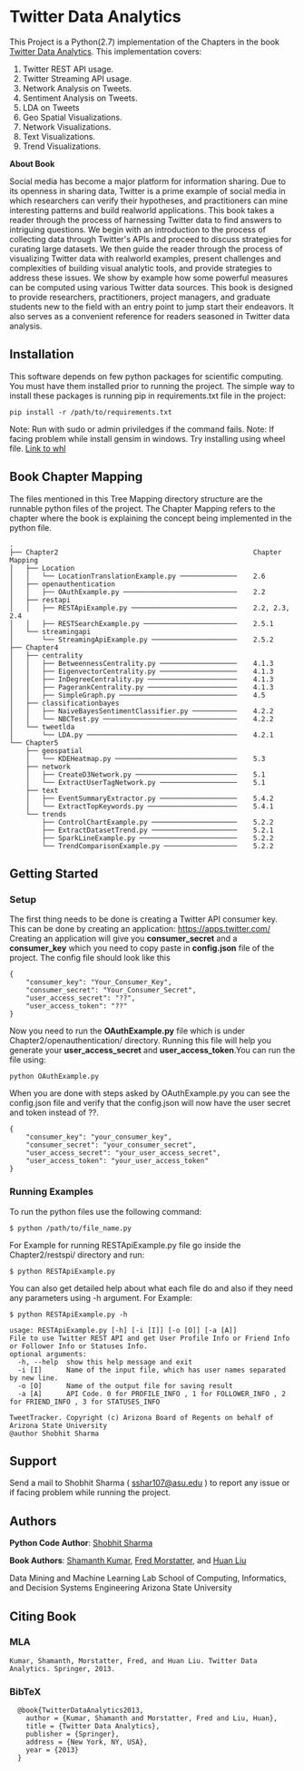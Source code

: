 # Twitter Data Analytics
This Project is a Python(2.7) implementation of the Chapters in the book [Twitter Data Analytics](http://tweettracker.fulton.asu.edu/tda/). This implementation covers:
1. Twitter REST API usage.
2. Twitter Streaming API usage.
3. Network Analysis on Tweets.
4. Sentiment Analysis on Tweets.
5. LDA on Tweets
6. Geo Spatial Visualizations.
7. Network Visualizations.
8. Text Visualizations.
9. Trend Visualizations.

**About Book**

Social media has become a major platform for information sharing. Due to its openness in sharing data, Twitter is a prime example of social media in which researchers can verify their hypotheses, and practitioners can mine interesting patterns and build realworld applications. This book takes a reader through the process of harnessing Twitter data to find answers to intriguing questions. We begin with an introduction to the process of collecting data through Twitter's APIs and proceed to discuss strategies for curating large datasets. We then guide the reader through the process of visualizing Twitter data with realworld examples, present challenges and complexities of building visual analytic tools, and provide strategies to address these issues. We show by example how some powerful measures can be computed using various Twitter data sources. This book is designed to provide researchers, practitioners, project managers, and graduate students new to the field with an entry point to jump start their endeavors. It also serves as a convenient reference for readers seasoned in Twitter data analysis.

## Installation
This software depends on few python packages for scientific computing. You must have them installed prior to running the project. 
The simple way to install these packages is running pip in requirements.txt file in the project:
```
pip install -r /path/to/requirements.txt
```
Note: Run with sudo or admin priviledges if the command fails.
Note: If facing problem while install gensim in windows. Try installing using wheel file. [Link to whl](http://www.lfd.uci.edu/~gohlke/pythonlibs/#gensim)

## Book Chapter Mapping
The files mentioned in this Tree Mapping directory structure are the runnable python files of the project. The Chapter Mapping refers to the chapter where the book is explaining the concept being implemented in the python file.
```
.
├── Chapter2                                                Chapter Mapping
│   ├── Location
│   │   └── LocationTranslationExample.py ──────────────    2.6
│   ├── openauthentication
│   │   ├── OAuthExample.py ────────────────────────────    2.2
│   ├── restapi
│   │   ├── RESTApiExample.py ──────────────────────────    2.2, 2.3, 2.4
│   │   ├── RESTSearchExample.py ───────────────────────    2.5.1
│   └── streamingapi
│       └── StreamingApiExample.py ─────────────────────    2.5.2
├── Chapter4
│   ├── centrality
│   │   ├── BetweennessCentrality.py ───────────────────    4.1.3
│   │   ├── EigenvectorCentrality.py ───────────────────    4.1.3
│   │   ├── InDegreeCentrality.py ──────────────────────    4.1.3
│   │   ├── PagerankCentrality.py ──────────────────────    4.1.3
│   │   ├── SimpleGraph.py ─────────────────────────────    4.5
│   ├── classificationbayes
│   │   ├── NaiveBayesSentimentClassifier.py ───────────    4.2.2
│   │   └── NBCTest.py ─────────────────────────────────    4.2.2
│   └── tweetlda
│       └── LDA.py ─────────────────────────────────────    4.2.1
└── Chapter5
    ├── geospatial
    │   └── KDEHeatmap.py ──────────────────────────────    5.3
    ├── network
    │   ├── CreateD3Network.py ─────────────────────────    5.1
    │   └── ExtractUserTagNetwork.py ───────────────────    5.1
    ├── text
    │   ├── EventSummaryExtractor.py ───────────────────    5.4.2
    │   └── ExtractTopKeywords.py ──────────────────────    5.4.1
    └── trends
        ├── ControlChartExample.py ─────────────────────    5.2.2
        ├── ExtractDatasetTrend.py ─────────────────────    5.2.1
        ├── SparkLineExample.py ────────────────────────    5.2.2
        └── TrendComparisonExample.py ──────────────────    5.2.2
```
## Getting Started
### Setup

The first thing needs to be done is creating a Twitter API consumer key. This can be done by creating an application: https://apps.twitter.com/
Creating an application will give you **consumer_secret** and a **consumer_key** which you need to copy paste in **config.json** file of the project. The config file should look like this
```
{
    "consumer_key": "Your_Consumer_Key", 
    "consumer_secret": "Your_Consumer_Secret", 
    "user_access_secret": "??", 
    "user_access_token": "??"
}
```
Now you need to run the **OAuthExample.py** file which is under Chapter2/openauthentication/ directory. Running this file will help you generate your **user_access_secret** and **user_access_token**.You can run the file using:
```
python OAuthExample.py
```
When you are done with steps asked by OAuthExample.py you can see the config.json file and verify that the config.json will now have the user secret and token instead of ??.
```
{
    "consumer_key": "your_consumer_key", 
    "consumer_secret": "your_consumer_secret", 
    "user_access_secret": "your_user_access_secret",
    "user_access_token": "your_user_access_token"
}
```
### Running Examples
To run the python files use the following command:
```
$ python /path/to/file_name.py
```
For Example for running RESTApiExample.py file go inside the Chapter2/restspi/ directory and run:
```
$ python RESTApiExample.py
```
You can also get detailed help about what each file do and also if they need any parameters using -h argument. For Example:
```
$ python RESTApiExample.py -h

usage: RESTApiExample.py [-h] [-i [I]] [-o [O]] [-a [A]]
File to use Twitter REST API and get User Profile Info or Friend Info or Follower Info or Statuses Info.
optional arguments:
  -h, --help  show this help message and exit
  -i [I]      Name of the input file, which has user names separated by new line.
  -o [O]      Name of the output file for saving result
  -a [A]      API Code. 0 for PROFILE_INFO , 1 for FOLLOWER_INFO , 2 for FRIEND_INFO , 3 for STATUSES_INFO

TweetTracker. Copyright (c) Arizona Board of Regents on behalf of Arizona State University
@author Shobhit Sharma
```
## Support
Send a mail to Shobhit Sharma ( sshar107@asu.edu ) to report any issue or if facing problem while running the project.
## Authors
**Python Code Author**: [Shobhit Sharma](https://www.linkedin.com/in/shosharma)

**Book Authors**: [Shamanth Kumar](http://www.public.asu.edu/~skumar34/), [Fred Morstatter](http://www.public.asu.edu/~fmorstat/), and [Huan Liu](http://www.public.asu.edu/~huanliu/)

Data Mining and Machine Learning Lab
School of Computing, Informatics, and Decision Systems Engineering
Arizona State University
## Citing Book
### MLA
```
Kumar, Shamanth, Morstatter, Fred, and Huan Liu. Twitter Data Analytics. Springer, 2013.
```
### BibTeX
```
  @book{TwitterDataAnalytics2013,
    author = {Kumar, Shamanth and Morstatter, Fred and Liu, Huan},
    title = {Twitter Data Analytics},
    publisher = {Springer},
    address = {New York, NY, USA},
    year = {2013}
  }
```